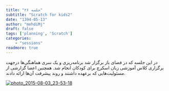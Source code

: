 ```yaml
---
title: "جلسه ۲۶"
subtitle: "Scratch for kids2"
date: "1394-05-13"
author: "mehdiMj"
draft: false
tags: ['planning', 'Scratch']
categories:
    - "sessions"
readmore: true
---
```

در این جلسه که در فضای باز برگزار شد برنامه‌ریزی و یک سری هماهنگی‌ها درجهت برگزاری کلاس آموزشی زبان اسکرچ برای کودکان انجام شد. همچنین اعضا گزارشی از مسئولیت‌هایی که برعهده داشتند و روند پیشرفت آن‌ها ارائه دادند.

[![photo_2015-08-03_23-53-18](/img/869e064c-fdbb-11e6-86dd-a088b4d860141488289254.0594008.jpg)](/img/869e064c-fdbb-11e6-86dd-a088b4d860141488289254.0594008.jpg)

